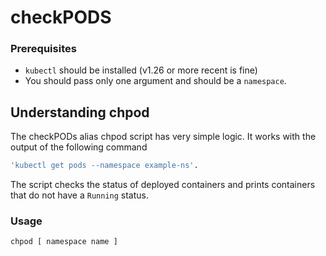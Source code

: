 # checkPODS

### Prerequisites
- `kubectl` should be installed (v1.26 or more recent is fine)
-  You should pass only one argument and should be a `namespace`.


## Understanding chpod

The checkPODs alias chpod script has very simple logic. It works with the output of the following command 
```sh
'kubectl get pods --namespace example-ns'.
```
The script checks the status of deployed containers and prints containers that do not have a `Running` status.

### Usage
```sh
chpod [ namespace name ]
```
